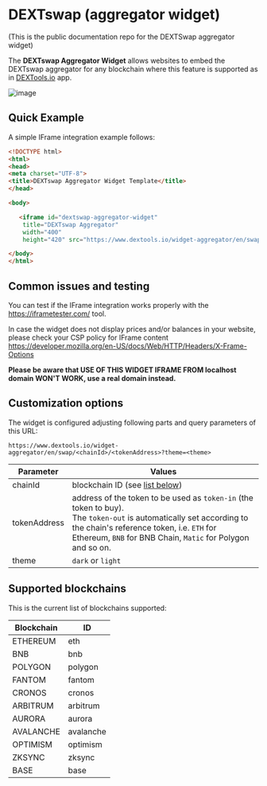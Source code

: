 # DEXTswap (aggregator widget)

(This is the public documentation repo for the DEXTSwap aggregator widget)

The **DEXTswap Aggregator Widget** allows websites to embed the DEXTswap aggregator for any blockchain where this feature is supported as in [DEXTools.io](https://www.dextools.io) app.

![image](https://github.com/dextools-io/aggregator-widget/assets/4454927/400250f1-a8b3-4d43-91c6-ed288ec2fcc7)


## Quick Example

A simple IFrame integration example follows:

```html
<!DOCTYPE html>
<html>
<head>
<meta charset="UTF-8">
<title>DEXTswap Aggregator Widget Template</title>
</head>

<body>

   <iframe id="dextswap-aggregator-widget"
    title="DEXTswap Aggregator"
    width="400"
    height="420" src="https://www.dextools.io/widget-aggregator/en/swap/eth/0xfb7b4564402e5500db5bb6d63ae671302777c75a"></iframe>

</body>
</html>

```

## Common issues and testing

You can test if the IFrame integration works properly with the https://iframetester.com/ tool.

In case the widget does not display prices and/or balances in your website, please check your CSP policy for IFrame content https://developer.mozilla.org/en-US/docs/Web/HTTP/Headers/X-Frame-Options

**Please be aware that USE OF THIS WIDGET IFRAME FROM **localhost** domain WON'T WORK, use a real domain instead.**


## Customization options

The widget is configured adjusting following parts and query parameters of this URL:

```text
https://www.dextools.io/widget-aggregator/en/swap/<chainId>/<tokenAddress>?theme=<theme>
```

| Parameter    | Values                                                                                                                                                                                                                            |
|--------------|-----------------------------------------------------------------------------------------------------------------------------------------------------------------------------------------------------------------------------------|
| chainId      | blockchain ID (see [list below](#supported-blockchains))                                                                                                                                                                          |
| tokenAddress | address of the token to be used as `token-in` (the token to buy).<br/>The `token-out` is automatically set according to the chain's reference token, i.e. `ETH` for Ethereum, `BNB` for BNB Chain, `Matic` for Polygon and so on. |
| theme        | `dark` or `light`                                                                                                                                                                                                                 |


## Supported blockchains

This is the current list of blockchains supported:

| Blockchain | ID        |
|------------|-----------|
| ETHEREUM   | eth       |
| BNB        | bnb       |
| POLYGON    | polygon   |
| FANTOM     | fantom    |
| CRONOS     | cronos    |
| ARBITRUM   | arbitrum  |
| AURORA     | aurora    |
| AVALANCHE  | avalanche |
| OPTIMISM   | optimism  |
| ZKSYNC     | zksync    |
| BASE       | base      |
